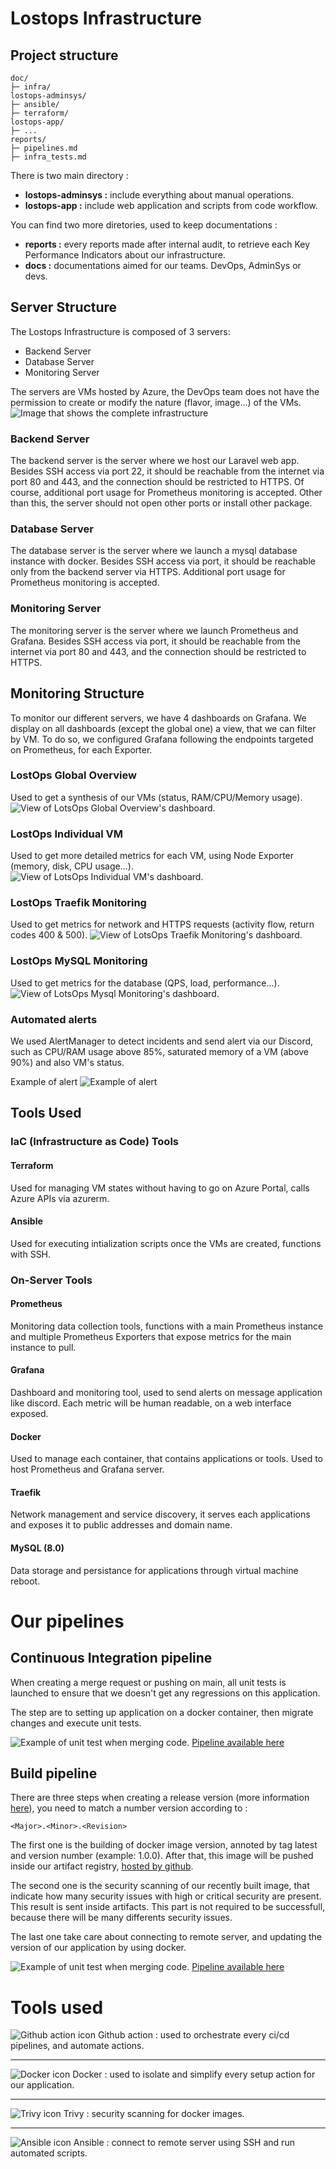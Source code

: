 # Lostops Infrastructure

## Project structure

```Text
doc/
├─ infra/
lostops-adminsys/
├─ ansible/
├─ terraform/
lostops-app/
├─ ...
reports/
├─ pipelines.md
├─ infra_tests.md
```

There is two main directory :

- **lostops-adminsys :** include everything about manual operations.
- **lostops-app :** include web application and scripts from code workflow.

You can find two more diretories, used to keep documentations :

- **reports :** every reports made after internal audit, to retrieve each Key Performance Indicators about our infrastructure.
- **docs :** documentations aimed for our teams. DevOps, AdminSys or devs.

## Server Structure

The Lostops Infrastructure is composed of 3 servers:

- Backend Server
- Database Server
- Monitoring Server

The servers are VMs hosted by Azure, the DevOps team does not have the permission to create or modify the nature (flavor, image...) of the VMs.
![Image that shows the complete infrastructure](./images/lostops_infra.drawio.svg)

### Backend Server

The backend server is the server where we host our Laravel web app. Besides SSH access via port 22, it should be reachable from the internet via port 80 and 443, and the connection should be restricted to HTTPS. Of course, additional port usage for Prometheus monitoring is accepted. Other than this, the server should not open other ports or install other package.

### Database Server

The database server is the server where we launch a mysql database instance with docker. Besides SSH access via port, it should be reachable only from the backend server via HTTPS. Additional port usage for Prometheus monitoring is accepted.

### Monitoring Server

The monitoring server is the server where we launch Prometheus and Grafana. Besides SSH access via port, it should be reachable from the internet via port 80 and 443, and the connection should be restricted to HTTPS.

## Monitoring Structure

To monitor our different servers, we have 4 dashboards on Grafana.
We display on all dashboards (except the global one) a view, that we can filter by VM. To do so, we configured Grafana following the endpoints targeted on Prometheus, for each Exporter.

### LostOps Global Overview

Used to get a synthesis of our VMs (status, RAM/CPU/Memory usage).
![View of LotsOps Global Overview's dashboard.](images/LostOps_Global_Overview.png)

### LostOps Individual VM

Used to get more detailed metrics for each VM, using Node Exporter (memory, disk, CPU usage...).
![View of LotsOps Individual VM's dashboard.](images/LostOps_Individual_VM.png)

### LostOps Traefik Monitoring

Used to get metrics for network and HTTPS requests (activity flow, return codes 400 & 500).
![View of LotsOps Traefik Monitoring's dashboard.](images/LostOps_Traefik_Monitoring.png)

### LostOps MySQL Monitoring

Used to get metrics for the database (QPS, load, performance...).
![View of LotsOps Mysql Monitoring's dashboard.](images/LostOps_Mysql_Monitoring.png)

### Automated alerts

We used AlertManager to detect incidents and send alert via our Discord, such as CPU/RAM usage above 85%, saturated memory of a VM (above 90%) and also VM's status.

Example of alert
![Example of alert](images/AlertManager.png)

## Tools Used

### IaC (Infrastructure as Code) Tools

#### Terraform

Used for managing VM states without having to go on Azure Portal, calls Azure APIs via azurerm.

#### Ansible

Used for executing intialization scripts once the VMs are created, functions with SSH.

### On-Server Tools

#### Prometheus

Monitoring data collection tools, functions with a main Prometheus instance and multiple Prometheus Exporters that expose metrics for the main instance to pull.

#### Grafana

Dashboard and monitoring tool, used to send alerts on message application like discord. Each metric will be human readable, on a web interface exposed.

#### Docker

Used to manage each container, that contains applications or tools. Used to host Prometheus and Grafana server.

#### Traefik

Network management and service discovery, it serves each applications and exposes it to public addresses and domain name.

#### MySQL (8.0)

Data storage and persistance for applications through virtual machine reboot.

# Our pipelines

## Continuous Integration pipeline

When creating a merge request or pushing on main, all unit tests is launched to ensure that we doesn't get any regressions on this application.

The step are to setting up application on a docker container, then migrate changes and execute unit tests.

![Example of unit test when merging code.](images/ci.png)
[Pipeline available here](https://github.com/lostops-stg5/lostops-app/actions/runs/8686864446)

## Build pipeline

There are three steps when creating a release version (more information [here](https://docs.github.com/en/repositories/releasing-projects-on-github/managing-releases-in-a-repository)), you need to match a number version according to :

`<Major>.<Minor>.<Revision>`

The first one is the building of docker image version, annoted by tag latest and version number (example: 1.0.0). After that, this image will be pushed inside our artifact registry, [hosted by github](https://github.com/orgs/lostops-stg5/packages/container/package/lostops-app).

The second one is the security scanning of our recently built image, that indicate how many security issues with high or critical security are present. This result is sent inside artifacts. This part is not required to be successfull, because there will be many differents security issues.

The last one take care about connecting to remote server, and updating the version of our application by using docker.

![Example of unit test when merging code.](images/cd.png)
[Pipeline available here](https://github.com/lostops-stg5/lostops-app/actions/runs/8686574086)

# Tools used

![Github action icon](images/GithubActions-Dark.svg) Github action : used to orchestrate every ci/cd pipelines, and automate actions.

---

![Docker icon](images/docker.svg) Docker : used to isolate and simplify every setup action for our application.

---

![Trivy icon](images/trivy.svg) Trivy : security scanning for docker images.

---

![Ansible icon](images/Ansible_logo.svg) Ansible : connect to remote server using SSH and run automated scripts.
